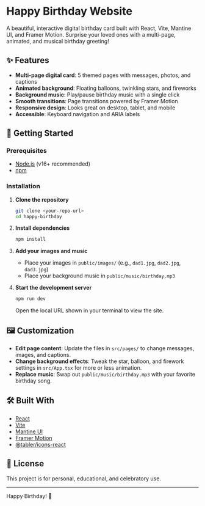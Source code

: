 # Happy Birthday Website

A beautiful, interactive digital birthday card built with React, Vite, Mantine UI, and Framer Motion. Surprise your loved ones with a multi-page, animated, and musical birthday greeting!

## ✨ Features
- **Multi-page digital card**: 5 themed pages with messages, photos, and captions
- **Animated background**: Floating balloons, twinkling stars, and fireworks
- **Background music**: Play/pause birthday music with a single click
- **Smooth transitions**: Page transitions powered by Framer Motion
- **Responsive design**: Looks great on desktop, tablet, and mobile
- **Accessible**: Keyboard navigation and ARIA labels

## 🚀 Getting Started

### Prerequisites
- [Node.js](https://nodejs.org/) (v16+ recommended)
- [npm](https://www.npmjs.com/)

### Installation
1. **Clone the repository**
   ```bash
   git clone <your-repo-url>
   cd happy-birthday
   ```
2. **Install dependencies**
   ```bash
   npm install
   ```
3. **Add your images and music**
   - Place your images in `public/images/` (e.g., `dad1.jpg`, `dad2.jpg`, `dad3.jpg`)
   - Place your background music in `public/music/birthday.mp3`

4. **Start the development server**
   ```bash
   npm run dev
   ```
   Open the local URL shown in your terminal to view the site.

## 🖼️ Customization
- **Edit page content**: Update the files in `src/pages/` to change messages, images, and captions.
- **Change background effects**: Tweak the star, balloon, and firework settings in `src/App.tsx` for more or less animation.
- **Replace music**: Swap out `public/music/birthday.mp3` with your favorite birthday song.

## 🛠️ Built With
- [React](https://react.dev/)
- [Vite](https://vitejs.dev/)
- [Mantine UI](https://mantine.dev/)
- [Framer Motion](https://www.framer.com/motion/)
- [@tabler/icons-react](https://tabler.io/icons)

## 📄 License
This project is for personal, educational, and celebratory use.

---

Happy Birthday! 🎉
